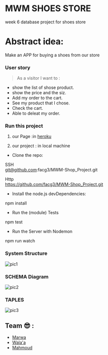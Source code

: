 # MWM SHOES STORE
week 6 database project for shoes store
# Abstract idea:
Make an APP for buying a shoes from our store

### User story
> As a visitor I want to :

- show the list of shose product.
- show the price and the siz.
- Add my order to the cart.
- See my product that I chose.
- Check the cart.
- Able to deleat my order.


### Run this project

1. our Page :in [heroku](https://mwm-souq.herokuapp.com/) 

2. our project : in local machine

- Clone the repo:

SSH  
  git@github.com:facg3/MWM-Shop_Project.git

Http   
  https://github.com/facg3/MWM-Shop_Project.git

- Install the node.js devDependencies:

npm install

- Run the (module) Tests

npm test

- Run the Server with Nodemon

npm run watch


### System Structure

![pic1](https://scontent.fjrs2-1.fna.fbcdn.net/v/t34.0-12/25324095_324869627989499_1764268163_n.jpg?oh=4e312c6bf1c4e29460723447271d56d3&oe=5A33AB92)

### SCHEMA Diagram

![pic2](https://scontent.fjrs2-1.fna.fbcdn.net/v/t34.0-12/25323225_324869637989498_403772973_n.jpg?oh=b752aaf538509e74a923f2720c40a60d&oe=5A332841)


### TAPLES
![pic3](https://scontent.fjrs2-1.fna.fbcdn.net/v/t34.0-12/25323896_324869631322832_1144254667_n.jpg?oh=6778705dadc831048b54c06d0d335ad8&oe=5A33A246)



## Team :sunglasses: :
* [Marwa](https://github.com/MarwaBj)
* [Wala'a](https://github.com/walaamedhat)
* [Mahmoud](https://github.com/MahmoudMH)  
